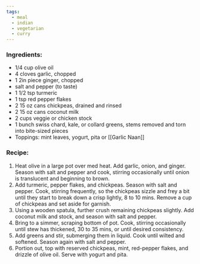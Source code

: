 ```yaml
---
tags:
  - meal
  - indian
  - vegetarian
  - curry
---
```

### Ingredients:
- 1/4 cup olive oil
- 4 cloves garlic, chopped
- 1 2in piece ginger, chopped
- salt and pepper (to taste)
- 1 1/2 tsp turmeric
- 1 tsp red pepper flakes
- 2 15 oz cans chickpeas, drained and rinsed
- 2 15 oz cans coconut milk
- 2 cups veggie or chicken stock
- 1 bunch swiss chard, kale, or collard greens, stems removed and torn into bite-sized pieces
- Toppings: mint leaves, yogurt, pita or [[Garlic Naan]]

### Recipe:
1. Heat olive in a large pot over med heat. Add garlic, onion, and ginger. Season with salt and pepper and cook, stirring occasionally until onion is translucent and beginning to brown. 
2. Add turmeric, pepper flakes, and chickpeas. Season with salt and pepper. Cook, stirring frequently, so the chickpeas sizzle and frey a bit until they start to break down a crisp lightly, 8 to 10 mins. Remove a cup of chickpeas and set aside for garnish. 
3. Using a wooden spatula, further crush remaining chickpeas slightly. Add coconut milk and stock, and season with salt and pepper. 
4. Bring to a simmer, scraping bottom of pot. Cook, stirring occasionally until stew has thickened, 30 to 35 mins, or until desired consistency. 
5. Add greens and stir, submerging them in liquid. Cook until wilted and softened. Season again with salt and pepper. 
6. Portion out, top with reserved chickpeas, mint, red-pepper flakes, and drizzle of olive oil. Serve with yogurt and pita. 